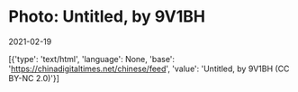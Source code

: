 # Photo: Untitled, by 9V1BH

2021-02-19

[{'type': 'text/html', 'language': None, 'base': 'https://chinadigitaltimes.net/chinese/feed', 'value': 'Untitled, by 9V1BH (CC BY-NC 2.0)'}]